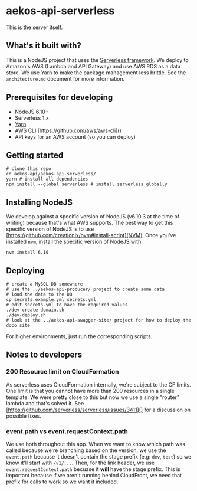 # aekos-api-serverless
This is the server itself.

## What's it built with?
This is a NodeJS project that uses the [Serverless framework](https://serverless.com/). We deploy to Amazon's AWS (Lambda and API Gateway) and use AWS RDS as a data store. We use Yarn to make the package management less brittle. See the `architecture.md` document for more information.

## Prerequisites for developing
 - NodeJS 6.10+
 - Serverless 1.x
 - [Yarn](https://yarnpkg.com/)
 - AWS CLI [https://github.com/aws/aws-cli]()
 - API keys for an AWS account (so you can deploy)

## Getting started

    # clone this repo
    cd aekos-api/aekos-api-serverless/
    yarn # install all dependencies
    npm install --global serverless # install serverless globally

## Installing NodeJS
We develop against a specific version of NodeJS (v6.10.3 at the time of writing) because that's what AWS supports. The best way to get this specific version of NodeJS is to use [https://github.com/creationix/nvm#install-script](NVM). Once you've installed `nvm`, install the specific version of NodeJS with:

    nvm install 6.10

## Deploying

    # create a MySQL DB somewhere
    # use the ../aekos-api-producer/ project to create some data
    # load the data to the DB
    cp secrets.example.yml secrets.yml
    # edit secrets.yml to have the required values
    ./dev-create-domain.sh
    ./dev-deploy.sh
    # look at the ../aekos-api-swagger-site/ project for how to deploy the doco site

For higher environments, just run the corresponding scripts.

## Notes to developers

### 200 Resource limit on CloudFormation
As serverless uses CloudFormation internally, we're subject to the CF limits. One limit is that you cannot have more than 200 resources in a single template. We were pretty close to this but now we use a single "router" lambda and that's solved it. See [https://github.com/serverless/serverless/issues/3411]() for a discussion on possible fixes.

### event.path vs event.requestContext.path
We use both throughout this app. When we want to know which path was called because we're branching based on the version, we use the `event.path` because it doesn't contain the stage prefix (e.g: `dev`, `test`) so we know it'll start with `/v1/...`. Then, for the link header, we use `event.requestContext.path` becuase it **will** have the stage prefix. This is important because if we aren't running behind CloudFront, we need that prefix for calls to work so we want it included.
